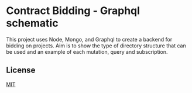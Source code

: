 # Contract Bidding - Graphql schematic

This project uses Node, Mongo, and Graphql to create a backend for bidding on projects. Aim is to show the type of directory structure that can be used and an example of each mutation, query and subscription.


## License
[MIT](https://choosealicense.com/licenses/mit/)